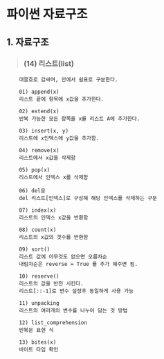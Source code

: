# 파이썬 자료구조 

## 1. 자료구조
>   ### (14) 리스트(list)
        대괄호로 감싸며, 안에서 쉼표로 구분한다.

        01) append(x)
        리스트 끝에 항목에 x값을 추가한다.

        02) extend(x)
        반복 가능한 모든 항목을 x를 리스트 A에 추가한다.
        
        03) insert(x, y)
        리스트에 x인덱스에 y값을 추가함.

        04) remove(x)
        리스트에서 x값을 삭제함

        05) pop(x)
        리스트에서 인덱스 x를 삭제함

        06) del문
        del 리스트[인덱스]로 구성해 해당 인덱스를 삭제하는 구문

        07) index(x)
        리스트의 인덱스 x값을 반환함

        08) count(x)
        리스트의 x값의 갯수를 반환함

        09) sort()
        리스트 값에 아무것도 없으면 오름차순
        내림차순은 reverse = True 를 추가 해주면 됨.

        10) reserve()
        리스트의 값을 반전 시킨다. 
        리스트[::-1]로 변수 설정후 동일하게 사용 가능

        11) unpacking
        리스트의 여러개의 변수를 나누어 담는 것 방법

        12) list_comprehension
        반복문 표현 식

        13) bites(x)
        바이트 타입 확인